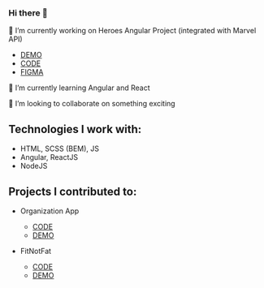 ### Hi there 👋

🔭 I’m currently working on Heroes Angular Project (integrated with Marvel API)
   * [DEMO](https://skorpiom.github.io/TourOfHeroes/)
   * [CODE](https://github.com/skorpiom/TourOfHeroes)
   * [FIGMA](https://www.figma.com/file/7tkPZ8fatdIHIyTLYJzA2d/Marvel?node-id=0%3A1)
   
🌱 I’m currently learning Angular and React

👯 I’m looking to collaborate on something exciting

## Technologies I work with: 
- HTML, SCSS (BEM), JS
- Angular, ReactJS
- NodeJS

## Projects I contributed to:
- Organization App 
    * [CODE](https://github.com/KrystianKjjk/CodersCamp2020.Project.FullStack-Node-React.OrganizationApp)
    * [DEMO](https://quirky-minsky-7671f3.netlify.app)
    
- FitNotFat 
    * [CODE](https://github.com/KrystianKjjk/CodersCamp2020.Project.TypeScript.FitNotFat)
    * [DEMO](https://krystiankjjk.github.io/CodersCamp2020.Project.TypeScript.FitNotFat)







<!--
**skorpiom/skorpiom** is a ✨ _special_ ✨ repository because its `README.md` (this file) appears on your GitHub profile.

Here are some ideas to get you started:

- 🔭 I’m currently working on ...
- 🌱 I’m currently learning ...
- 👯 I’m looking to collaborate on ...
- 🤔 I’m looking for help with ...
- 💬 Ask me about ...
- 📫 How to reach me: ...
- 😄 Pronouns: ...
- ⚡ Fun fact: ...
-->
